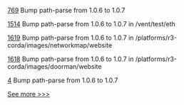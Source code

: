 
[769](https://github.com/hyperledger/besu-docs/pull/769) Bump path-parse from 1.0.6 to 1.0.7

[1514](https://github.com/hyperledger/burrow/pull/1514) Bump path-parse from 1.0.6 to 1.0.7 in /vent/test/eth

[1619](https://github.com/hyperledger-labs/blockchain-automation-framework/pull/1619) Bump path-parse from 1.0.6 to 1.0.7 in /platforms/r3-corda/images/networkmap/website

[1618](https://github.com/hyperledger-labs/blockchain-automation-framework/pull/1618) Bump path-parse from 1.0.6 to 1.0.7 in /platforms/r3-corda/images/doorman/website

[4](https://github.com/hyperledger/indy-did-method/pull/4) Bump path-parse from 1.0.6 to 1.0.7


[See more >>>](https://start-here.hyperledger.org/pull-requests)
